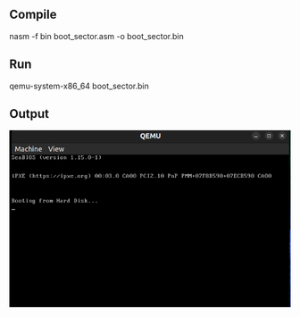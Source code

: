 ## Compile
nasm -f bin boot_sector.asm -o boot_sector.bin

## Run
qemu-system-x86_64 boot_sector.bin

## Output
![Output on qemu](https://github.com/varunkumare99/Os-From-Scratch/blob/main/01/output.png)
